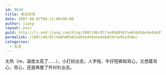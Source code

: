 ```yaml
---
id: 9634
title: 老派作风
date: 2007-06-07T00:11:00+00:00
author: jiang
layout: post
guid: http://li-and-jiang.com/blog/2007/06/07/%e8%80%81%e6%b4%be%e4%bd%9c%e9%a3%8e/
permalink: /2007/06/07/%e8%80%81%e6%b4%be%e4%bd%9c%e9%a3%8e/
categories:
  - 生活
---
```

太热（re，温度太高了……），小打扮出去，人字拖、牛仔短裤和背心，又想着背心，背心，还是再套了件衬衫出去。